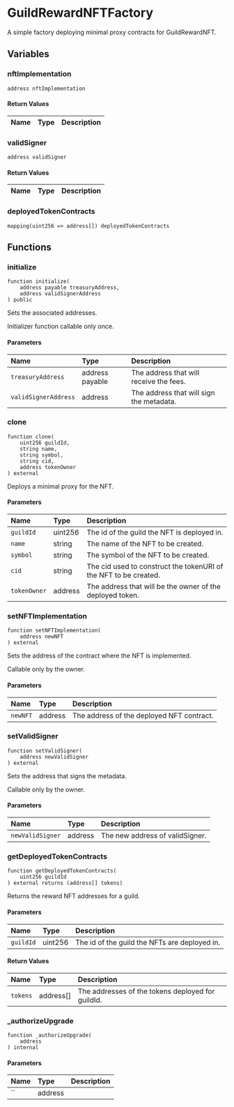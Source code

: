 # GuildRewardNFTFactory

A simple factory deploying minimal proxy contracts for GuildRewardNFT.

## Variables

### nftImplementation

```solidity
address nftImplementation
```

#### Return Values

| Name | Type | Description |
| ---- | ---- | ----------- |

### validSigner

```solidity
address validSigner
```

#### Return Values

| Name | Type | Description |
| ---- | ---- | ----------- |

### deployedTokenContracts

```solidity
mapping(uint256 => address[]) deployedTokenContracts
```

## Functions

### initialize

```solidity
function initialize(
    address payable treasuryAddress,
    address validSignerAddress
) public
```

Sets the associated addresses.

Initializer function callable only once.

#### Parameters

| Name | Type | Description |
| :--- | :--- | :---------- |
| `treasuryAddress` | address payable | The address that will receive the fees. |
| `validSignerAddress` | address | The address that will sign the metadata. |

### clone

```solidity
function clone(
    uint256 guildId,
    string name,
    string symbol,
    string cid,
    address tokenOwner
) external
```

Deploys a minimal proxy for the NFT.

#### Parameters

| Name | Type | Description |
| :--- | :--- | :---------- |
| `guildId` | uint256 | The id of the guild the NFT is deployed in. |
| `name` | string | The name of the NFT to be created. |
| `symbol` | string | The symbol of the NFT to be created. |
| `cid` | string | The cid used to construct the tokenURI of the NFT to be created. |
| `tokenOwner` | address | The address that will be the owner of the deployed token. |

### setNFTImplementation

```solidity
function setNFTImplementation(
    address newNFT
) external
```

Sets the address of the contract where the NFT is implemented.

Callable only by the owner.

#### Parameters

| Name | Type | Description |
| :--- | :--- | :---------- |
| `newNFT` | address | The address of the deployed NFT contract. |

### setValidSigner

```solidity
function setValidSigner(
    address newValidSigner
) external
```

Sets the address that signs the metadata.

Callable only by the owner.

#### Parameters

| Name | Type | Description |
| :--- | :--- | :---------- |
| `newValidSigner` | address | The new address of validSigner. |

### getDeployedTokenContracts

```solidity
function getDeployedTokenContracts(
    uint256 guildId
) external returns (address[] tokens)
```

Returns the reward NFT addresses for a guild.

#### Parameters

| Name | Type | Description |
| :--- | :--- | :---------- |
| `guildId` | uint256 | The id of the guild the NFTs are deployed in. |

#### Return Values

| Name | Type | Description |
| :--- | :--- | :---------- |
| `tokens` | address[] | The addresses of the tokens deployed for guildId. |
### _authorizeUpgrade

```solidity
function _authorizeUpgrade(
    address 
) internal
```

#### Parameters

| Name | Type | Description |
| :--- | :--- | :---------- |
| `` | address |  |

